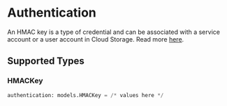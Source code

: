 # Authentication

An HMAC key is a type of credential and can be associated with a service account or a user account in Cloud Storage. Read more <a href="https://cloud.google.com/storage/docs/authentication/hmackeys">here</a>.


## Supported Types

### HMACKey

```python
authentication: models.HMACKey = /* values here */
```

